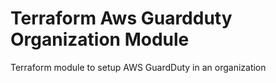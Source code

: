 # Terraform Aws Guardduty Organization Module
Terraform module to setup AWS GuardDuty in an organization